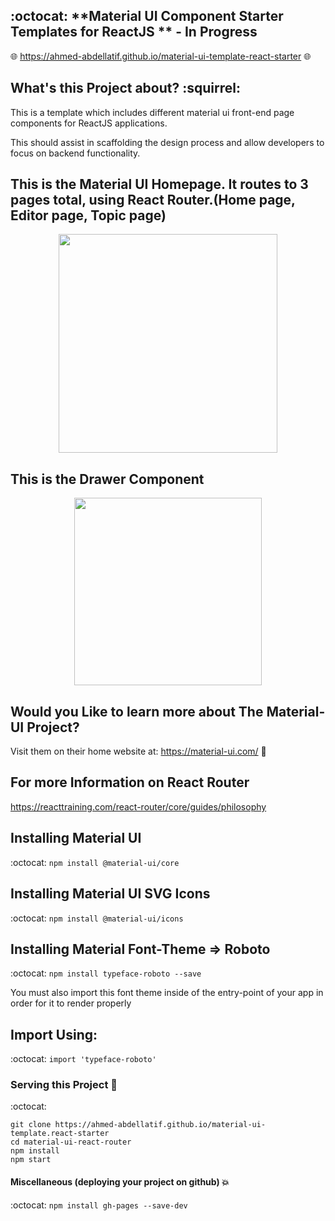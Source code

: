## :octocat: **Material UI Component Starter Templates for ReactJS ** - In Progress

:globe_with_meridians: https://ahmed-abdellatif.github.io/material-ui-template-react-starter :globe_with_meridians:


## What's this Project about? :squirrel:
This is a template which includes different material ui front-end page components for ReactJS applications.

This should assist in scaffolding the design process and allow developers to focus on backend functionality.

## This is the Material UI Homepage. It routes to 3 pages total, using React Router.(Home page, Editor page, Topic page)
<p align="center">
  <img height="350" src="" /></p>


## This is the Drawer Component
<p align="center">
   <img height="300" src="" />
 </p>


## Would you Like to learn more about The Material-UI Project?
Visit them on their home website at: https://material-ui.com/ :bookmark:


## For more Information on React Router
https://reacttraining.com/react-router/core/guides/philosophy


## Installing Material UI

:octocat:
``` npm install @material-ui/core  ```

## Installing Material UI SVG Icons

:octocat: ```npm install @material-ui/icons```

## Installing Material Font-Theme => Roboto

:octocat: ```npm install typeface-roboto --save```

You must also import this font theme inside of the
entry-point of your app in order for it to render properly

## Import Using:

:octocat: ```import 'typeface-roboto'```


### Serving this Project :book:

:octocat:

```
git clone https://ahmed-abdellatif.github.io/material-ui-template.react-starter
cd material-ui-react-router
npm install
npm start
```

#### Miscellaneous (deploying your project on github) :boom:
:octocat: ```npm install gh-pages --save-dev```
